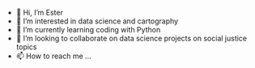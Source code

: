 - 👋 Hi, I’m Ester
- 👀 I’m interested in data science and cartography
- 🌱 I’m currently learning coding with Python
- 💞️ I’m looking to collaborate on data science projects on social justice topics
- 📫 How to reach me ...

<!---
ester-t-s/ester-t-s is a ✨ special ✨ repository because its `README.md` (this file) appears on your GitHub profile.
You can click the Preview link to take a look at your changes.
--->
